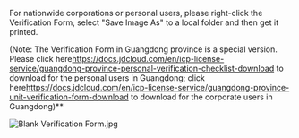 For nationwide corporations or personal users, please right-click the Verification Form, select "Save Image As" to a local folder and then get it printed.

(Note: The Verification Form in Guangdong province is a special version. Please click here<https://docs.jdcloud.com/en/icp-license-service/guangdong-province-personal-verification-checklist-download> to download for the personal users in Guangdong; click here<https://docs.jdcloud.com/en/icp-license-service/guangdong-province-unit-verification-form-download> to download for the corporate users in Guangdong)**

![Blank Verification Form.jpg](https://img1.jcloudcs.com/cms/0f645904-163c-40ca-9026-b9436593523320180208154655.jpg)